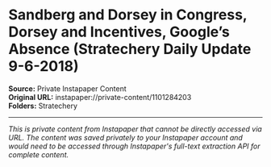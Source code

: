 # Sandberg and Dorsey in Congress, Dorsey and Incentives, Google’s Absence (Stratechery Daily Update 9-6-2018)

**Source:** Private Instapaper Content  
**Original URL:** instapaper://private-content/1101284203  
**Folders:** Stratechery  

---

*This is private content from Instapaper that cannot be directly accessed via URL. The content was saved privately to your Instapaper account and would need to be accessed through Instapaper's full-text extraction API for complete content.*
